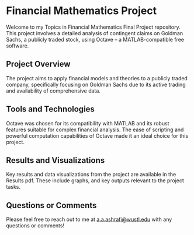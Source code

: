 
# Financial Mathematics Project

Welcome to my Topics in Financial Mathematics Final Project repository. This project involves a detailed analysis of contingent claims on Goldman Sachs, a publicly traded stock, using Octave – a MATLAB-compatible free software.

## Project Overview
The project aims to apply financial models and theories to a publicly traded company, specifically focusing on Goldman Sachs due to its active trading and availability of comprehensive data. 

## Tools and Technologies
Octave was chosen for its compatibility with MATLAB and its robust features suitable for complex financial analysis. The ease of scripting and powerful computation capabilities of Octave made it an ideal choice for this project.

## Results and Visualizations
Key results and data visualizations from the project are available in the Results pdf. These include graphs, and key outputs relevant to the project tasks. 


## Questions or Comments 
Please feel free to reach out to me at a.a.ashrafi@wustl.edu with any questions or comments! 

